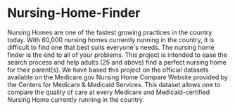# Nursing-Home-Finder
Nursing Homes are one of the fastest growing practices in the country today. With 60,000 nursing homes currently running in the country, it is difficult to find one that best suits everyone's needs. The nursing home finder is the end to all of your problems. This project is intended to ease the search process and help adults (25 and above) find a perfect nursing home for their parent(s). We have based this project on the official datasets available on the Medicare.gov Nursing Home Compare Website provided by the Centers for Medicare &amp; Medicaid Services. This dataset allows one to compare the quality of care at every Medicare and Medicaid-certified Nursing Home currently running in the country.
